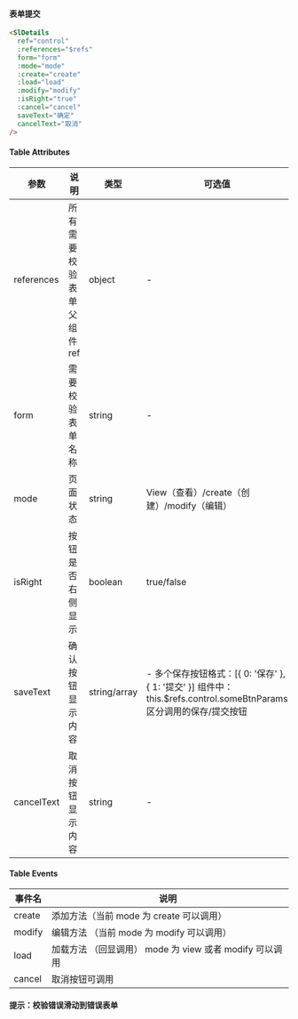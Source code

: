 #### **表单提交**

```html
<SlDetails
  ref="control"
  :references="$refs"
  form="form"
  :mode="mode"
  :create="create"
  :load="load"
  :modify="modify"
  :isRight="true"
  :cancel="cancel"
  saveText="确定"
  cancelText="取消"
/>
```

#### **Table Attributes**

| 参数       | 说明                       | 类型         | 可选值                                                                                                               | 默认值 |
| ---------- | -------------------------- | ------------ | -------------------------------------------------------------------------------------------------------------------- | ------ |
| references | 所有需要校验表单父组件 ref | object       | -                                                                                                                    | -      |
| form       | 需要校验表单名称           | string       | -                                                                                                                    | -      |
| mode       | 页面状态                   | string       | View（查看）/create（创建）/modify（编辑）                                                                           | -      |
| isRight    | 按钮是否右侧显示           | boolean      | true/false                                                                                                           | false  |
| saveText   | 确认按钮显示内容           | string/array | - 多个保存按钮格式：[{ 0: '保存' }, { 1: '提交' }] 组件中：this.\$refs.control.someBtnParams 区分调用的保存/提交按钮 | -      |
| cancelText | 取消按钮显示内容           | string       | -                                                                                                                    | -      |

#### **Table Events**

| 事件名 | 说明                                                    |
| ------ | ------------------------------------------------------- |
| create | 添加方法（当前 mode 为 create 可以调用）                |
| modify | 编辑方法 （当前 mode 为 modify 可以调用）               |
| load   | 加载方法 （回显调用） mode 为 view 或者 modify 可以调用 |
| cancel | 取消按钮可调用                                          |

#### **提示：校验错误滑动到错误表单**
